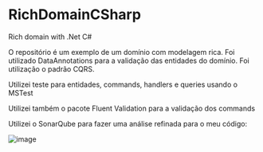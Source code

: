 # RichDomainCSharp
Rich domain with .Net C#


O repositório é um exemplo de um domínio com modelagem rica. Foi utilizado DataAnnotations para a validação das entidades do domínio.
Foi utilização o padrão CQRS.

Utilizei teste para entidades, commands, handlers e queries usando o MSTest


Utilizei também o pacote Fluent Validation para a validação dos commands

Utilizei o SonarQube para fazer uma análise refinada para o meu código:

![image](https://user-images.githubusercontent.com/57327840/180433106-43e4a257-1f71-4ff8-b954-fe24376f5cae.png)

